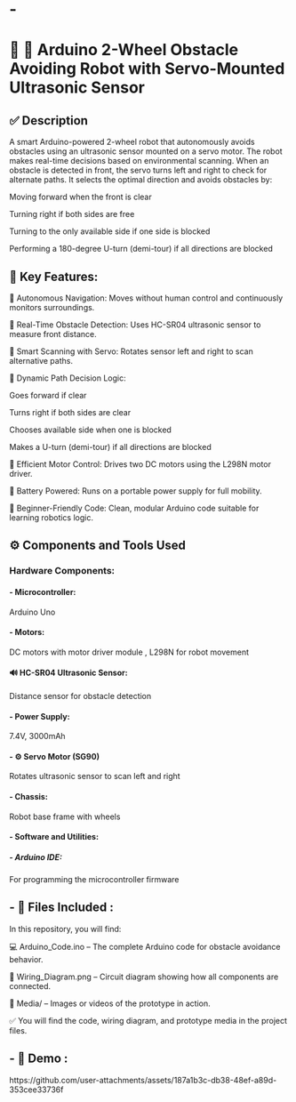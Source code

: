 # -

 
<h1> 🚗 🤖 Arduino 2-Wheel Obstacle Avoiding Robot with Servo-Mounted Ultrasonic Sensor</h1>

<h2> ✅ Description</h2>
A smart Arduino-powered 2-wheel robot that autonomously avoids obstacles using an ultrasonic sensor mounted on a servo motor. The robot makes real-time decisions based on environmental scanning. When an obstacle is detected in front, the servo turns left and right to check for alternate paths. It selects the optimal direction and avoids obstacles by:

Moving forward when the front is clear

Turning right if both sides are free

Turning to the only available side if one side is blocked

Performing a 180-degree U-turn (demi-tour) if all directions are blocked

<h2> 🧠 Key Features:</h2>

🚗 Autonomous Navigation: Moves without human control and continuously monitors surroundings.

📏 Real-Time Obstacle Detection: Uses HC-SR04 ultrasonic sensor to measure front distance.

🔁 Smart Scanning with Servo: Rotates sensor left and right to scan alternative paths.

🤖 Dynamic Path Decision Logic:

Goes forward if clear

Turns right if both sides are clear

Chooses available side when one is blocked

Makes a U-turn (demi-tour) if all directions are blocked

🔌 Efficient Motor Control: Drives two DC motors using the L298N motor driver.

🔋 Battery Powered: Runs on a portable power supply for full mobility.

🧠 Beginner-Friendly Code: Clean, modular Arduino code suitable for learning robotics logic.
<br />


<h2> ⚙️ Components and Tools Used</h2>


<h3>Hardware Components:</h3>

<h4> - Microcontroller:</h4> Arduino Uno



<h4> - Motors:</h4> DC motors with motor driver module , L298N for robot movement





<h4>🔊 HC-SR04 Ultrasonic Sensor: </h4> Distance sensor for obstacle detection

<h4> - Power Supply:</h4> 7.4V, 3000mAh 

<h4> - ⚙️ Servo Motor (SG90) </h4> Rotates ultrasonic sensor to scan left and right

<h4> - Chassis:</h4> Robot base frame with wheels





<h4> - Software and Utilities:</h4>

<h5> - Arduino IDE:</h5> For programming the microcontroller firmware


<h2> - 📁 Files Included : </h2>
In this repository, you will find:

💻 Arduino_Code.ino – The complete Arduino code for obstacle avoidance behavior.

🔌 Wiring_Diagram.png – Circuit diagram showing how all components are connected.

📸 Media/ – Images or videos of the prototype in action.

✅ You will find the code, wiring diagram, and prototype media in the project files.

<h2> - 📸 Demo : </h2>
https://github.com/user-attachments/assets/187a1b3c-db38-48ef-a89d-353cee33736f





